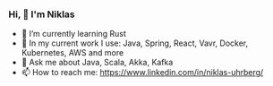 ### Hi, 👋 I'm Niklas

<!--
**niklasuhrberg/niklasuhrberg** is a ✨ _special_ ✨ repository because its `README.md` (this file) appears on your GitHub profile.

Here are some ideas to get you started:

- 🔭 I’m currently working on ...
- 🌱 I’m currently learning Cats
- 👯 I’m looking to collaborate on ...
- 🤔 I’m looking for help with ...
- 💬 Ask me about Java, Scala, Akka, Kafka
- 📫 How to reach me: https://www.linkedin.com/in/niklas-uhrberg/
- ⚡ Fun fact: ...
-->

- 🌱 I’m currently learning Rust
- 🔭 In my current work I use: Java, Spring, React, Vavr, Docker, Kubernetes, AWS and more
- 💬 Ask me about Java, Scala, Akka, Kafka
- 📫 How to reach me: https://www.linkedin.com/in/niklas-uhrberg/

